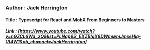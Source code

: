 ### Author : Jack Herrington

#### Title : Typescript for React and MobX From Beginners to Masters

##### Link : [https://www.youtube.com/watch?v=nGZCL6Wd_zQ&list=PLNqp92_EXZBIqX8DWmwmJmxeHiq-Ut4W1&ab_channel=JackHerrington]

